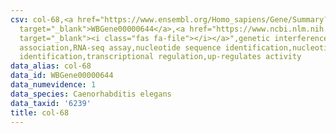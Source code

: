 ```yaml
---
csv: col-68,<a href="https://www.ensembl.org/Homo_sapiens/Gene/Summary?db=core;g=WBGene00000644"
  target="_blank">WBGene00000644</a>,<a href="https://www.ncbi.nlm.nih.gov/pubmed/27496166"
  target="_blank"><i class="fas fa-file"></i></a>",genetic interference,functional
  association,RNA-seq assay,nucleotide sequence identification,nucleotide sequence
  identification,transcriptional regulation,up-regulates activity
data_alias: col-68
data_id: WBGene00000644
data_numevidence: 1
data_species: Caenorhabditis elegans
data_taxid: '6239'
title: col-68
---
```

